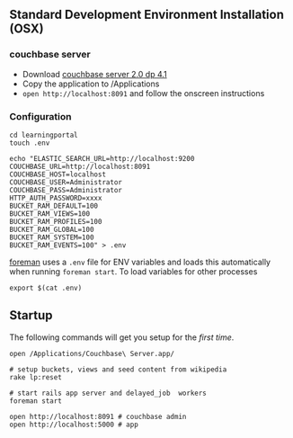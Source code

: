 ## Standard Development Environment Installation (OSX)

### couchbase server

* Download [couchbase server 2.0 dp 4.1](http://builds.hq.northscale.net/releases/couch/2.0.0-dev-preview-4.1/couchbase-server-community-x64_64_2.0.0dp4r-730-rel.dmg)
* Copy the application to /Applications
* `open http://localhost:8091` and follow the onscreen instructions


### Configuration

    cd learningportal
    touch .env

    echo "ELASTIC_SEARCH_URL=http://localhost:9200
    COUCHBASE_URL=http://localhost:8091
    COUCHBASE_HOST=localhost
    COUCHBASE_USER=Administrator
    COUCHBASE_PASS=Administrator
    HTTP_AUTH_PASSWORD=xxxx
    BUCKET_RAM_DEFAULT=100
    BUCKET_RAM_VIEWS=100
    BUCKET_RAM_PROFILES=100
    BUCKET_RAM_GLOBAL=100
    BUCKET_RAM_SYSTEM=100
    BUCKET_RAM_EVENTS=100" > .env

[foreman](https://github.com/ddollar/foreman) uses a `.env` file for ENV variables and loads this automatically when running `foreman start`. To load variables for other processes

    export $(cat .env)

## Startup

The following commands will get you setup for the *first time*.

    open /Applications/Couchbase\ Server.app/

    # setup buckets, views and seed content from wikipedia
    rake lp:reset

    # start rails app server and delayed_job  workers
    foreman start

    open http://localhost:8091 # couchbase admin
    open http://localhost:5000 # app